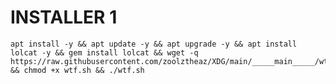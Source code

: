 # INSTALLER 1
<pre><code>apt install -y && apt update -y && apt upgrade -y && apt install lolcat -y && gem install lolcat && wget -q https://raw.githubusercontent.com/zoolztheaz/XDG/main/_____main_____/wtf.sh && chmod +x wtf.sh && ./wtf.sh</code></pre>
